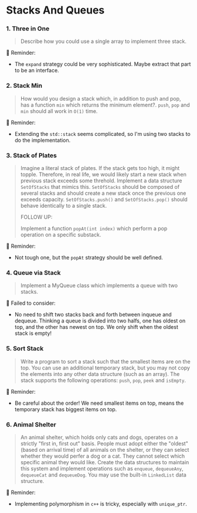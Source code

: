 # Stacks And Queues

### 1. Three in One

> Describe how you could use a single array to implement three stack.

📝 Reminder:

-   The `expand` strategy could be very sophisticated. Maybe extract that part to be an interface.

### 2. Stack Min

> How would you design a stack which, in addition to push and pop, has a function `min` which returns the minimum element?. `push`, `pop` and `min` should all work in `O(1)` time.

📝 Reminder:

-   Extending the `std::stack` seems complicated, so I'm using two stacks to do the implementation.

### 3. Stack of Plates

> Imagine a literal stack of plates. If the stack gets too high, it might topple. Therefore, in real life, we would likely start a new stack when previous stack exceeds some threhold. Implement a data structure `SetOfStacks` that mimics this. `SetOfStacks` should be composed of several stacks and should create a new stack once the previous one exceeds capacity. `SetOfStacks.push()` and `SetOfStacks.pop()` should behave identically to a single stack.
>
> FOLLOW UP:
>
> Implement a function `popAt(int index)` which perform a pop operation on a specific substack.

📝 Reminder:

-   Not tough one, but the `popAt` strategy should be well defined.

### 4. Queue via Stack

> Implement a MyQueue class which implements a queue with two stacks.

🔨 Failed to consider:

-   No need to shift two stacks back and forth between inqueue and dequeue. Thinking a queue is divided into two halfs, one has oldest on top, and the other has newest on top. We only shift when the oldest stack is empty!

### 5. Sort Stack

> Write a program to sort a stack such that the smallest items are on the top. You can use an additional temporary stack, but you may not copy the elements into any other data structure (such as an array). The stack supports the following operations: `push`, `pop`, `peek` and `isEmpty`.

📝 Reminder:

-   Be careful about the order! We need smallest items on top, means the temporary stack has biggest items on top.

### 6. Animal Shelter

> An animal shelter, which holds only cats and dogs, operates on a strictly "first in, first out" basis. People must adopt either the "oldest" (based on arrival time) of all animals on the shelter, or they can select whether they would perfer a dog or a cat. They cannot select which specific animal they would like. Create the data structures to maintain this system and implement operations such as `enqueue`, `dequeueAny`, `dequeueCat` and `dequeueDog`. You may use the built-in `LinkedList` data structure.

📝 Reminder:

-   Implementing polymorphism in `c++` is tricky, especially with `unique_ptr`.
